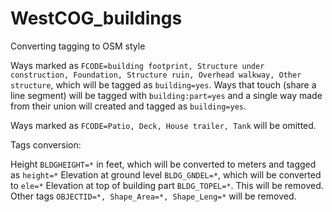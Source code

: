# WestCOG_buildings
Converting tagging to OSM style


Ways marked as `FCODE=building footprint, Structure under construction, Foundation, Structure ruin, Overhead walkway, Other structure`, which will be tagged as `building=yes`. Ways that touch (share a line segment) will be tagged with `building:part=yes` and a single way made from their union will created and tagged as `building=yes`.

Ways marked as `FCODE=Patio, Deck, House trailer, Tank` will be omitted.

Tags conversion:

Height `BLDGHEIGHT=*` in feet, which will be converted to meters and tagged as `height=*`
Elevation at ground level `BLDG_GNDEL=*`, which will be converted to `ele=*`
Elevation at top of building part `BLDG_TOPEL=*`. This will be removed.
Other tags `OBJECTID=*, Shape_Area=*, Shape_Leng=*` will be removed.
